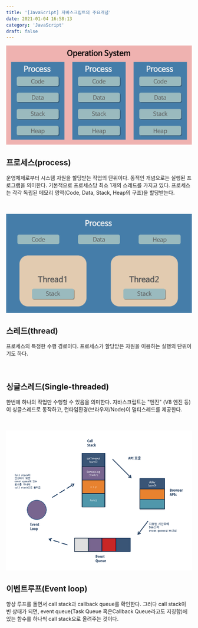 ```yaml
---
title: '[JavaScript] 자바스크립트의 주요개념'
date: 2021-01-04 16:58:13
category: 'JavaScript'
draft: false
---
```


![](./images/process.png)

## 프로세스(process)

운영체제로부터 시스템 자원을 할당받는 작업의 단위이다. 동적인 개념으로는 실행된 프로그램을 의미한다. 기본적으로 프로세스당 최소 1개의 스레드를 가지고 있다. 프로세스는 각각 독립된 메모리 영역(Code, Data, Stack, Heap의 구조)을 할당받는다.
<br/>
<br/>
<br/>

![](./images/thread.png)

## 스레드(thread)

프로세스의 특정한 수행 경로이다. 프로세스가 할당받은 자원을 이용하는 실행의 단위이기도 하다.
<br/>
<br/>
<br/>

## 싱글스레드(Single-threaded)

한번에 하나의 작업만 수행할 수 있음을 의미한다. 자바스크립트는 "엔진" (V8 엔진 등)이 싱글스레드로 동작하고, 런타임환경(브라우저/Node)이 멀티스레드를 제공한다.
<br/>
<br/>
<br/>

![](./images/eventLoop_geyg2.png)

## 이벤트루프(Event loop)

항상 루프를 돌면서 call stack과 callback queue를 확인한다. 그러다 call stack이 빈 상태가 되면, event queue(Task Queue 혹은Callback Queue라고도 지칭함)에 있는 함수를 하나씩 call stack으로 올려주는 것이다.
<br/>
<br/>
<br/>
